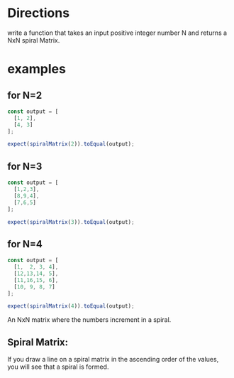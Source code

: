# Directions
write a function that takes an input positive integer number N and
returns a NxN spiral Matrix.

# examples

## for N=2
```js
const output = [
  [1, 2],
  [4, 3]
];

expect(spiralMatrix(2)).toEqual(output);
```

## for N=3
```js
const output = [
  [1,2,3],
  [8,9,4],
  [7,6,5]
];

expect(spiralMatrix(3)).toEqual(output);
```

## for N=4
```js
const output = [
  [1,  2, 3, 4],
  [12,13,14, 5],
  [11,16,15, 6],
  [10, 9, 8, 7]
];

expect(spiralMatrix(4)).toEqual(output);
```

An NxN matrix where the numbers increment in a spiral.

## Spiral Matrix:
If you draw a line on a spiral matrix in the ascending order of the values, you will see that a spiral is formed.
